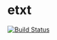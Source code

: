 # etxt

[![Build Status](https://travis-ci.com/mouri111/etxt.svg?branch=master)](https://travis-ci.com/mouri111/etxt)
